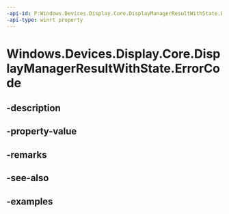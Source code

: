 ```yaml
---
-api-id: P:Windows.Devices.Display.Core.DisplayManagerResultWithState.ErrorCode
-api-type: winrt property
---
```


<!-- Property syntax.
public DisplayManagerResult ErrorCode { get; }
-->

# Windows.Devices.Display.Core.DisplayManagerResultWithState.ErrorCode

## -description

## -property-value

## -remarks

## -see-also

## -examples

